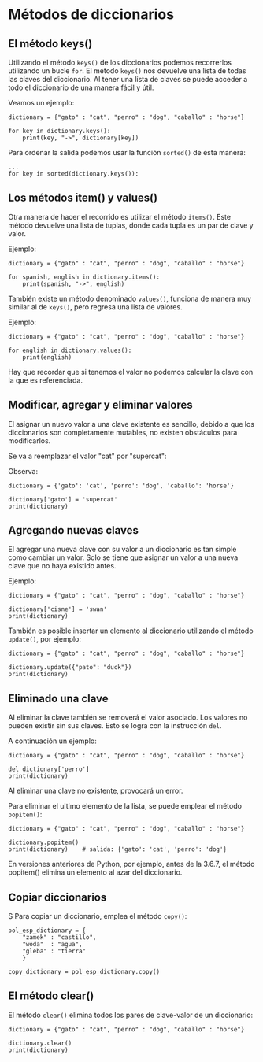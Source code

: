 # Métodos de diccionarios

## El método keys()

Utilizando el método `keys()` de los diccionarios podemos recorrerlos utilizando un bucle `for`.
El método `keys()` nos devuelve una lista de todas las claves del diccionario. Al tener una lista de claves se puede acceder a todo el diccionario de una manera fácil y útil.

Veamos un ejemplo:

```
dictionary = {"gato" : "cat", "perro" : "dog", "caballo" : "horse"}

for key in dictionary.keys():
    print(key, "->", dictionary[key])
```

Para ordenar la salida podemos usar la función `sorted()` de esta manera:

```
...
for key in sorted(dictionary.keys()):
```

## Los métodos item() y values()

Otra manera de hacer el recorrido es utilizar el método `items()`. Este método devuelve una lista de tuplas, donde cada tupla es un par de clave y valor.

Ejemplo:
```
dictionary = {"gato" : "cat", "perro" : "dog", "caballo" : "horse"}

for spanish, english in dictionary.items():
    print(spanish, "->", english)
```

También existe un método denominado `values()`, funciona de manera muy similar al de `keys()`, pero regresa una lista de valores.

Ejemplo:
```
dictionary = {"gato" : "cat", "perro" : "dog", "caballo" : "horse"}

for english in dictionary.values():
    print(english)
```
Hay que recordar que si tenemos el valor no podemos calcular la clave con la que es referenciada.

## Modificar, agregar y eliminar valores

El asignar un nuevo valor a una clave existente es sencillo, debido a que los diccionarios son completamente mutables, no existen obstáculos para modificarlos.

Se va a reemplazar el valor "cat" por "supercat":

Observa:
```
dictionary = {'gato': 'cat', 'perro': 'dog', 'caballo': 'horse'}

dictionary['gato'] = 'supercat'
print(dictionary)
```

## Agregando nuevas claves

El agregar una nueva clave con su valor a un diccionario es tan simple como cambiar un valor. Solo se tiene que asignar un valor a una nueva clave que no haya existido antes.

Ejemplo:

```
dictionary = {"gato" : "cat", "perro" : "dog", "caballo" : "horse"}

dictionary['cisne'] = 'swan'
print(dictionary)
```

También es posible insertar un elemento al diccionario utilizando el método `update()`, por ejemplo:

```
dictionary = {"gato" : "cat", "perro" : "dog", "caballo" : "horse"}

dictionary.update({"pato": "duck"})
print(dictionary)
```

## Eliminado una clave

Al eliminar la clave también se removerá el valor asociado. Los valores no pueden existir sin sus claves. Esto se logra con la instrucción `del`.

A continuación un ejemplo:
```
dictionary = {"gato" : "cat", "perro" : "dog", "caballo" : "horse"}

del dictionary['perro']
print(dictionary)
```

Al eliminar una clave no existente, provocará un error.

Para eliminar el ultimo elemento de la lista, se puede emplear el método `popitem()`:
```
dictionary = {"gato" : "cat", "perro" : "dog", "caballo" : "horse"}

dictionary.popitem()
print(dictionary)    # salida: {'gato': 'cat', 'perro': 'dog'}
```

En versiones anteriores de Python, por ejemplo, antes de la 3.6.7, el método popitem() elimina un elemento al azar del diccionario.

## Copiar diccionarios
S
Para copiar un diccionario, emplea el método `copy()`:
```
pol_esp_dictionary = {
    "zamek" : "castillo",
    "woda"  : "agua",
    "gleba" : "tierra"
    }

copy_dictionary = pol_esp_dictionary.copy()
```

## El método clear()

El método `clear()` elimina todos los pares de clave-valor de un diccionario:

```
dictionary = {"gato" : "cat", "perro" : "dog", "caballo" : "horse"}

dictionary.clear()
print(dictionary)
```
